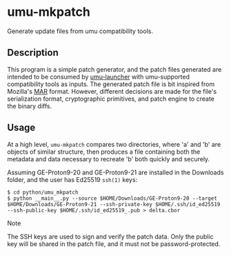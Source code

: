 # umu-mkpatch
Generate update files from umu compatibility tools.

## Description
This program is a simple patch generator, and the patch files generated are intended to be consumed by [umu-launcher](https://github.com/Open-Wine-Components/umu-launcher) with umu-supported compatibility tools as inputs. The generated patch file is bit inspired from Mozilla's [MAR](https://wiki.mozilla.org/Software_Update:MAR) format. However, different decisions are made for the file's serialization format, cryptographic primitives, and patch engine to create the binary diffs.

## Usage
At a high level, `umu-mkpatch` compares two directories, where 'a' and 'b' are objects of similar structure, then produces a file containing both the metadata and data necessary to recreate 'b' both quickly and securely.

Assuming GE-Proton9-20 and GE-Proton9-21 are installed in the Downloads folder, and the user has Ed25519 `ssh(1)` keys:

```
$ cd python/umu_mkpatch
$ python __main__.py --source $HOME/Downloads/GE-Proton9-20 --target $HOME/Downloads/GE-Proton9-21 --ssh-private-key $HOME/.ssh/id_ed25519 --ssh-public-key $HOME/.ssh/id_ed25519_.pub > delta.cbor
```

> [!NOTE]
> The SSH keys are used to sign and verify the patch data. Only the public key will be shared in the patch file, and it must not be password-protected.
